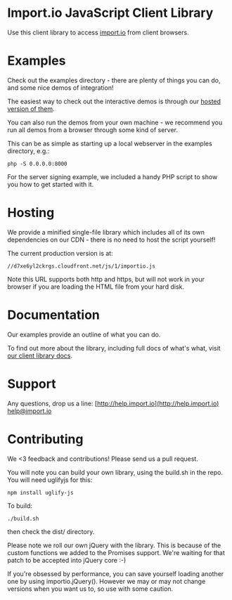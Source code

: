 Import.io JavaScript Client Library
=========

Use this client library to access [import.io](http://data.import.io) from client browsers.

# Examples

Check out the examples directory - there are plenty of things you can do, and some nice demos of integration!

The easiest way to check out the interactive demos is through our [hosted version of them](http://docs.import.io/client-js/).

You can also run the demos from your own machine - we recommend you run all demos from a browser through some kind of server.

This can be as simple as starting up a local webserver in the examples directory, e.g.:

    php -S 0.0.0.0:8000

For the server signing example, we included a handy PHP script to show you how to get started with it.

# Hosting

We provide a minified single-file library which includes all of its own dependencies on our CDN - there is no need to host the script yourself!

The current production version is at:

    //d7xe6yl2ckrgs.cloudfront.net/js/1/importio.js
    
Note this URL supports both http and https, but will not work in your browser if you are loading the HTML file from your hard disk.

# Documentation

Our examples provide an outline of what you can do.

To find out more about the library, including full docs of what's what, visit [our client library docs](http://docs.import.io/guide/clientlibs.html#javascript).

# Support

Any questions, drop us a line:
[http://help.import.io](http://help.import.io)
[help@import.io](mailto:help@import.io)

# Contributing

We <3 feedback and contributions! Please send us a pull request.

You will note you can build your own library, using the build.sh in the repo. You will need uglifyjs for this:

    npm install uglify-js
    
To build:

    ./build.sh
    
then check the dist/ directory.
    
Please note we roll our own jQuery with the library. This is because of the custom functions we added to the Promises support. We're waiting for that patch to be accepted into jQuery core :-)

If you're obsessed by performance, you can save yourself loading another one by using importio.jQuery(). However we may or may not change versions when you want us to, so use with some caution.